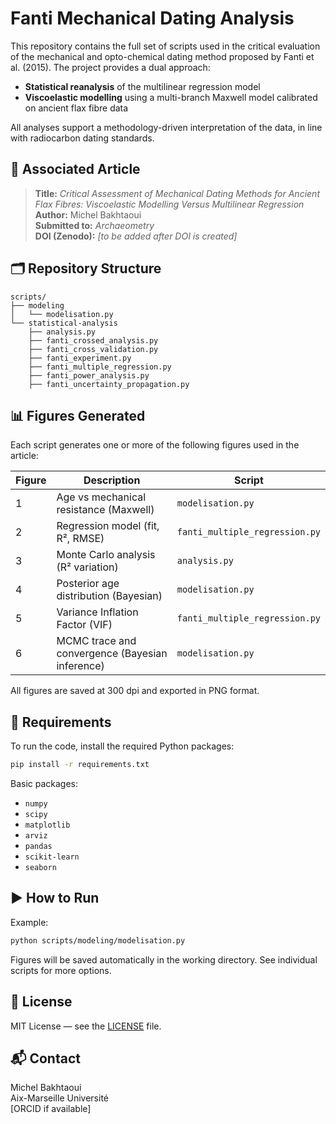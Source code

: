 # Fanti Mechanical Dating Analysis

This repository contains the full set of scripts used in the critical evaluation of the mechanical and opto-chemical dating method proposed by Fanti et al. (2015). The project provides a dual approach:

- **Statistical reanalysis** of the multilinear regression model
- **Viscoelastic modelling** using a multi-branch Maxwell model calibrated on ancient flax fibre data

All analyses support a methodology-driven interpretation of the data, in line with radiocarbon dating standards.

## 📄 Associated Article

> **Title:** *Critical Assessment of Mechanical Dating Methods for Ancient Flax Fibres: Viscoelastic Modelling Versus Multilinear Regression*  
> **Author:** Michel Bakhtaoui  
> **Submitted to:** *Archaeometry*  
> **DOI (Zenodo):** _[to be added after DOI is created]_

## 🗂 Repository Structure

```
scripts/
├── modeling
│   └── modelisation.py
└── statistical-analysis
    ├── analysis.py
    ├── fanti_crossed_analysis.py
    ├── fanti_cross_validation.py
    ├── fanti_experiment.py
    ├── fanti_multiple_regression.py
    ├── fanti_power_analysis.py
    ├── fanti_uncertainty_propagation.py
```

## 📊 Figures Generated

Each script generates one or more of the following figures used in the article:

| Figure | Description  | Script  |
|--------|--------------------------------------------------|---------------------------------|
| 1  | Age vs mechanical resistance (Maxwell)   | `modelisation.py`   |
| 2  | Regression model (fit, R², RMSE) | `fanti_multiple_regression.py`  |
| 3  | Monte Carlo analysis (R² variation)  | `analysis.py`   |
| 4  | Posterior age distribution (Bayesian)| `modelisation.py`   |
| 5  | Variance Inflation Factor (VIF)  | `fanti_multiple_regression.py`  |
| 6  | MCMC trace and convergence (Bayesian inference)  | `modelisation.py`   |

All figures are saved at 300 dpi and exported in PNG format.

## 🧪 Requirements

To run the code, install the required Python packages:

```bash
pip install -r requirements.txt
```

Basic packages:
- `numpy`
- `scipy`
- `matplotlib`
- `arviz`
- `pandas`
- `scikit-learn`
- `seaborn`

## ▶️ How to Run

Example:

```bash
python scripts/modeling/modelisation.py
```

Figures will be saved automatically in the working directory. See individual scripts for more options.

## 📜 License

MIT License — see the [LICENSE](LICENSE) file.

## 📬 Contact

Michel Bakhtaoui  
Aix-Marseille Université  
[ORCID if available]
